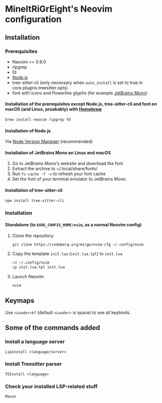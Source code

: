 # MineItRiGrEight's Neovim configuration

## Installation

### Prerequisites

- Neovim >= 0.9.0
- ripgrep
- fd
- [Node.js](https://nodejs.org/)
- tree-sitter-cli (only necessary when `auto_install` is set to true in core.plugins.treesitter.opts)
- font with icons and Powerline glyphs (for example [JetBrains Mono](https://jetbrains.com/mono))

#### Installation of the prerequisites except Node.js, tree-sitter-cli and font on macOS (and Linux, proabably) with [Homebrew](https://brew.sh/)

```sh
brew install neovim ripgrep fd
```

#### Installation of Node.js

Via [Node Version Manager](https://nvm.sh/) (recommended)

#### Installation of JetBrains Mono on Linux and macOS

1. Go to JetBrains Mono's website and download the font
2. Extract the archive to ~/.local/share/fonts/
3. Run `fc-cache -f -v` to refresh your font cache
4. Set the font of your terminal emulator to JetBrains Mono

#### Installation of tree-sitter-cli

```sh
npm install tree-sitter-cli
```

### Installation

#### Standalone (to `$XDG_CONFIG_HOME/nvim`, as a normal Neovim config)

1. Clone the repository
   ```sh
   git clone https://codeberg.org/mirge/nvim-cfg ~/.config/nvim
   ```
2. Copy the template `init.lua` (`init.lua.tpl`) to `init.lua`
   ```sh
   cd ~/.config/nvim
   cp init.lua.tpl init.lua
   ```
3. Launch Neovim
   ```sh
   nvim
   ```

## Keymaps

Use `<Leader>kf` (default `<Leader>` is space) to see all keybinds.

## Some of the commands added

### Install a language server

```vim
LspInstall <language/server>
```

### Install Treesitter parser

```vim
TSInstall <language>
```

### Check your installed LSP-related stuff

```vim
Mason
```

